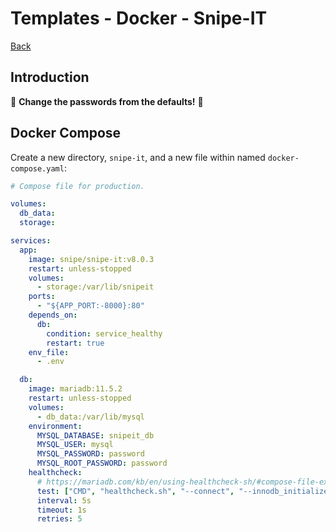 # Templates - Docker - Snipe-IT

[Back](../README.md)

## Introduction

🚨 **Change the passwords from the defaults!** 🚨

## Docker Compose

Create a new directory, `snipe-it`, and a new file within named `docker-compose.yaml`:

```yaml
# Compose file for production.

volumes:
  db_data:
  storage:

services:
  app:
    image: snipe/snipe-it:v8.0.3
    restart: unless-stopped
    volumes:
      - storage:/var/lib/snipeit
    ports:
      - "${APP_PORT:-8000}:80"
    depends_on:
      db:
        condition: service_healthy
        restart: true
    env_file:
      - .env

  db:
    image: mariadb:11.5.2
    restart: unless-stopped
    volumes:
      - db_data:/var/lib/mysql
    environment:
      MYSQL_DATABASE: snipeit_db
      MYSQL_USER: mysql
      MYSQL_PASSWORD: password
      MYSQL_ROOT_PASSWORD: password
    healthcheck:
      # https://mariadb.com/kb/en/using-healthcheck-sh/#compose-file-example
      test: ["CMD", "healthcheck.sh", "--connect", "--innodb_initialized"]
      interval: 5s
      timeout: 1s
      retries: 5
```
